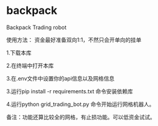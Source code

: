 # backpack
Backpack Trading robot


使用方法：
资金最好准备双向1:1，不然只会开单向的挂单

1.下载本库

2.在终端中打开本库

3.在.env文件中设置你的api信息以及网格信息

3.运行pip install -r requirements.txt 命令安装依赖库

4.运行python grid_trading_bot.py 命令开始运行网格机器人。

备注：功能还算比较全的网格，有止损功能。可以低资金试试。
   
